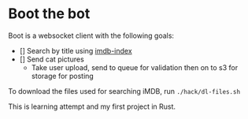 # Boot the bot

Boot is a websocket client with the following goals:

- [] Search by title using [imdb-index](https://docs.rs/imdb-index/0.1.3/imdb_index/)
- [] Send cat pictures
  - Take user upload, send to queue for validation then on to s3 for storage for posting

To download the files used for searching iMDB, run `./hack/dl-files.sh`

This is learning attempt and my first project in Rust.
